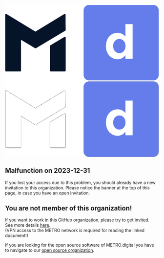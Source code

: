 ![METRO.digital logo](./profile/images/METRO-DIGITAL-LOGO-light-mode.png#gh-light-mode-only)
![METRO.digital logo](./profile/images/METRO-DIGITAL-LOGO-dark-mode.png#gh-dark-mode-only)

## Malfunction on 2023-12-31

If you lost your access due to this problem, you should already have a new
invitation to this organization. Please notice the banner at the top of
this page, in case you have an open invitation.

## You are not member of this organization!

If you want to work in this GitHub organization, please try to get invited.  
See more details [here](https://confluence.metrosystems.net/x/Ji1CGg).  
(VPN access to the METRO network is required for reading the linked document!)

If you are looking for the open source software of METRO.digital
you have to navigate to our [open source organization](https://github.com/metro-digital).
